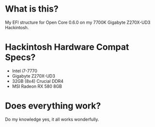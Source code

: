 # What is this?
My EFI structure for Open Core 0.6.0 on my 7700K Gigabyte Z270X-UD3 Hackintosh.

# Hackintosh Hardware Compat Specs?
* Intel i7-7770
* Gigabyte Z270X-UD3
* 32GB (8x4) Crucial DDR4
* MSI Radeon RX 580 8GB

# Does everything work?
Do my knowledge yes, it all works wonderfully.
